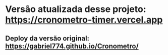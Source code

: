 # Versão atualizada desse projeto: https://cronometro-timer.vercel.app

## Deploy da versão original: https://gabriel774.github.io/Cronometro/
